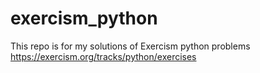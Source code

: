 # exercism_python

This repo is for my solutions of Exercism python problems https://exercism.org/tracks/python/exercises
